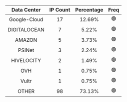 | Data Center | IP Count | Percentage | Freq |
|:------------:|:--------:|:-----------:|:-----:|
| Google-Cloud | 17 | 12.69% | 🟢 |
| DIGITALOCEAN | 7 | 5.22% | 🟢 |
| AMAZON | 5 | 3.73% | 🟢 |
| PSINet | 3 | 2.24% | 🟢 |
| HIVELOCITY | 2 | 1.49% | 🟢 |
| OVH | 1 | 0.75% | 🟢 |
| Vultr | 1 | 0.75% | 🟢 |
| OTHER | 98 | 73.13% | 🟢 |